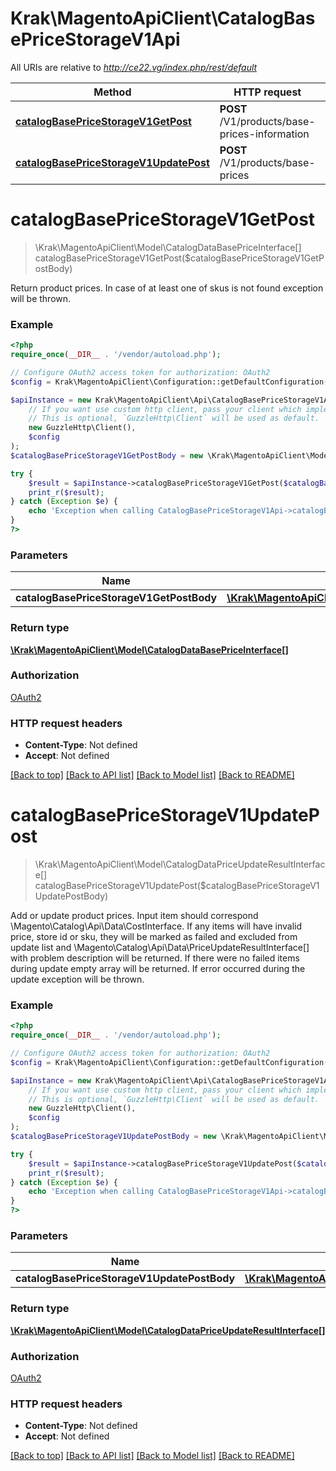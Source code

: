 # Krak\MagentoApiClient\CatalogBasePriceStorageV1Api

All URIs are relative to *http://ce22.vg/index.php/rest/default*

Method | HTTP request | Description
------------- | ------------- | -------------
[**catalogBasePriceStorageV1GetPost**](CatalogBasePriceStorageV1Api.md#catalogBasePriceStorageV1GetPost) | **POST** /V1/products/base-prices-information | 
[**catalogBasePriceStorageV1UpdatePost**](CatalogBasePriceStorageV1Api.md#catalogBasePriceStorageV1UpdatePost) | **POST** /V1/products/base-prices | 


# **catalogBasePriceStorageV1GetPost**
> \Krak\MagentoApiClient\Model\CatalogDataBasePriceInterface[] catalogBasePriceStorageV1GetPost($catalogBasePriceStorageV1GetPostBody)



Return product prices. In case of at least one of skus is not found exception will be thrown.

### Example
```php
<?php
require_once(__DIR__ . '/vendor/autoload.php');

// Configure OAuth2 access token for authorization: OAuth2
$config = Krak\MagentoApiClient\Configuration::getDefaultConfiguration()->setAccessToken('YOUR_ACCESS_TOKEN');

$apiInstance = new Krak\MagentoApiClient\Api\CatalogBasePriceStorageV1Api(
    // If you want use custom http client, pass your client which implements `GuzzleHttp\ClientInterface`.
    // This is optional, `GuzzleHttp\Client` will be used as default.
    new GuzzleHttp\Client(),
    $config
);
$catalogBasePriceStorageV1GetPostBody = new \Krak\MagentoApiClient\Model\CatalogBasePriceStorageV1GetPostBody(); // \Krak\MagentoApiClient\Model\CatalogBasePriceStorageV1GetPostBody | 

try {
    $result = $apiInstance->catalogBasePriceStorageV1GetPost($catalogBasePriceStorageV1GetPostBody);
    print_r($result);
} catch (Exception $e) {
    echo 'Exception when calling CatalogBasePriceStorageV1Api->catalogBasePriceStorageV1GetPost: ', $e->getMessage(), PHP_EOL;
}
?>
```

### Parameters

Name | Type | Description  | Notes
------------- | ------------- | ------------- | -------------
 **catalogBasePriceStorageV1GetPostBody** | [**\Krak\MagentoApiClient\Model\CatalogBasePriceStorageV1GetPostBody**](../Model/CatalogBasePriceStorageV1GetPostBody.md)|  | [optional]

### Return type

[**\Krak\MagentoApiClient\Model\CatalogDataBasePriceInterface[]**](../Model/CatalogDataBasePriceInterface.md)

### Authorization

[OAuth2](../../README.md#OAuth2)

### HTTP request headers

 - **Content-Type**: Not defined
 - **Accept**: Not defined

[[Back to top]](#) [[Back to API list]](../../README.md#documentation-for-api-endpoints) [[Back to Model list]](../../README.md#documentation-for-models) [[Back to README]](../../README.md)

# **catalogBasePriceStorageV1UpdatePost**
> \Krak\MagentoApiClient\Model\CatalogDataPriceUpdateResultInterface[] catalogBasePriceStorageV1UpdatePost($catalogBasePriceStorageV1UpdatePostBody)



Add or update product prices. Input item should correspond \\Magento\\Catalog\\Api\\Data\\CostInterface. If any items will have invalid price, store id or sku, they will be marked as failed and excluded from update list and \\Magento\\Catalog\\Api\\Data\\PriceUpdateResultInterface[] with problem description will be returned. If there were no failed items during update empty array will be returned. If error occurred during the update exception will be thrown.

### Example
```php
<?php
require_once(__DIR__ . '/vendor/autoload.php');

// Configure OAuth2 access token for authorization: OAuth2
$config = Krak\MagentoApiClient\Configuration::getDefaultConfiguration()->setAccessToken('YOUR_ACCESS_TOKEN');

$apiInstance = new Krak\MagentoApiClient\Api\CatalogBasePriceStorageV1Api(
    // If you want use custom http client, pass your client which implements `GuzzleHttp\ClientInterface`.
    // This is optional, `GuzzleHttp\Client` will be used as default.
    new GuzzleHttp\Client(),
    $config
);
$catalogBasePriceStorageV1UpdatePostBody = new \Krak\MagentoApiClient\Model\CatalogBasePriceStorageV1UpdatePostBody(); // \Krak\MagentoApiClient\Model\CatalogBasePriceStorageV1UpdatePostBody | 

try {
    $result = $apiInstance->catalogBasePriceStorageV1UpdatePost($catalogBasePriceStorageV1UpdatePostBody);
    print_r($result);
} catch (Exception $e) {
    echo 'Exception when calling CatalogBasePriceStorageV1Api->catalogBasePriceStorageV1UpdatePost: ', $e->getMessage(), PHP_EOL;
}
?>
```

### Parameters

Name | Type | Description  | Notes
------------- | ------------- | ------------- | -------------
 **catalogBasePriceStorageV1UpdatePostBody** | [**\Krak\MagentoApiClient\Model\CatalogBasePriceStorageV1UpdatePostBody**](../Model/CatalogBasePriceStorageV1UpdatePostBody.md)|  | [optional]

### Return type

[**\Krak\MagentoApiClient\Model\CatalogDataPriceUpdateResultInterface[]**](../Model/CatalogDataPriceUpdateResultInterface.md)

### Authorization

[OAuth2](../../README.md#OAuth2)

### HTTP request headers

 - **Content-Type**: Not defined
 - **Accept**: Not defined

[[Back to top]](#) [[Back to API list]](../../README.md#documentation-for-api-endpoints) [[Back to Model list]](../../README.md#documentation-for-models) [[Back to README]](../../README.md)


